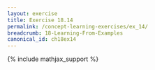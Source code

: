 ```yaml
---
layout: exercise
title: Exercise 18.14
permalink: /concept-learning-exercises/ex_14/
breadcrumb: 18-Learning-From-Examples
canonical_id: ch18ex14
---
```


{% include mathjax_support %}
